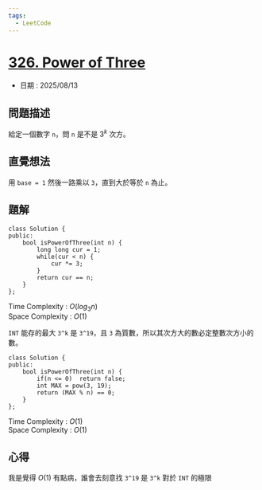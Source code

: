 ```yaml
---
tags:
  - LeetCode
---
```


# [326. Power of Three](https://leetcode.com/problems/power-of-three/description/)  

+ 日期 : 2025/08/13  

## 問題描述  

給定一個數字 `n`，問 `n` 是不是 $3^k$ 次方。  

## 直覺想法  

用 `base = 1` 然後一路乘以 `3`，直到大於等於 `n` 為止。

## 題解  

```cpp=
class Solution {
public:
    bool isPowerOfThree(int n) {
        long long cur = 1;
        while(cur < n) {
            cur *= 3;
        }
        return cur == n;
    }
};
```

Time Complexity : $O(log_3n)$  
Space Complexity : $O(1)$  

`INT` 能存的最大 `3^k` 是 `3^19`，且 `3` 為質數，所以其次方大的數必定整數次方小的數。  

```cpp=
class Solution {
public:
    bool isPowerOfThree(int n) {
        if(n <= 0)  return false;
        int MAX = pow(3, 19);
        return (MAX % n) == 0;
    }
};
```

Time Complexity : $O(1)$  
Space Complexity : $O(1)$  

## 心得  

我是覺得 $O(1)$ 有點病，誰會去刻意找 `3^19` 是 `3^k` 對於 `INT` 的極限

